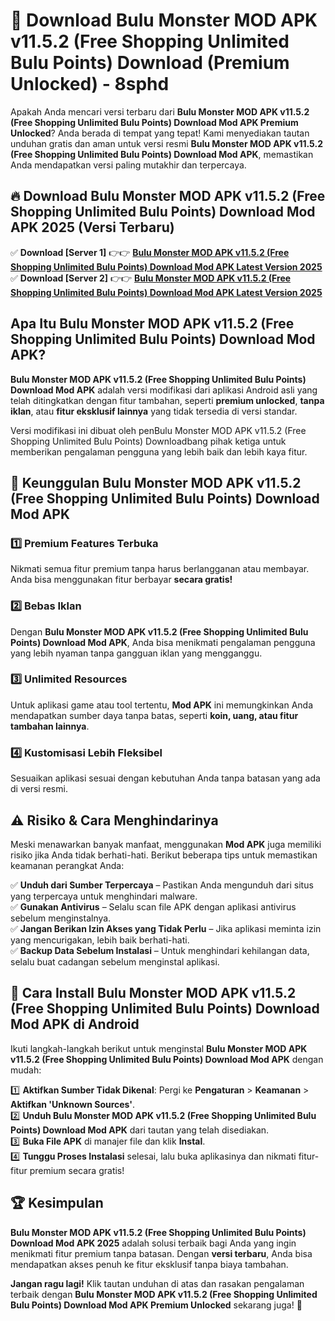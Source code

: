 # 🎯 Download Bulu Monster MOD APK v11.5.2 (Free Shopping Unlimited Bulu Points) Download (Premium Unlocked) -  8sphd

Apakah Anda mencari versi terbaru dari **Bulu Monster MOD APK v11.5.2 (Free Shopping Unlimited Bulu Points) Download Mod APK Premium Unlocked**? Anda berada di tempat yang tepat! Kami menyediakan tautan unduhan gratis dan aman untuk versi resmi **Bulu Monster MOD APK v11.5.2 (Free Shopping Unlimited Bulu Points) Download Mod APK**, memastikan Anda mendapatkan versi paling mutakhir dan terpercaya.

## 🔥 Download Bulu Monster MOD APK v11.5.2 (Free Shopping Unlimited Bulu Points) Download Mod APK 2025 (Versi Terbaru)

✅ **Download [Server 1]** 👉👉 [**Bulu Monster MOD APK v11.5.2 (Free Shopping Unlimited Bulu Points) Download Mod APK Latest Version 2025**](https://momento.my/?title=Bulu_Monster_MOD_APK_v11.5.2_(Free_Shopping_Unlimited_Bulu_Points)_Download)  
✅ **Download [Server 2]** 👉👉 [**Bulu Monster MOD APK v11.5.2 (Free Shopping Unlimited Bulu Points) Download Mod APK Latest Version 2025**](https://momento.my/?title=Bulu_Monster_MOD_APK_v11.5.2_(Free_Shopping_Unlimited_Bulu_Points)_Download)  

## Apa Itu Bulu Monster MOD APK v11.5.2 (Free Shopping Unlimited Bulu Points) Download Mod APK?

**Bulu Monster MOD APK v11.5.2 (Free Shopping Unlimited Bulu Points) Download Mod APK** adalah versi modifikasi dari aplikasi Android asli yang telah ditingkatkan dengan fitur tambahan, seperti **premium unlocked**, **tanpa iklan**, atau **fitur eksklusif lainnya** yang tidak tersedia di versi standar.

Versi modifikasi ini dibuat oleh penBulu Monster MOD APK v11.5.2 (Free Shopping Unlimited Bulu Points) Downloadbang pihak ketiga untuk memberikan pengalaman pengguna yang lebih baik dan lebih kaya fitur.

## 🎯 Keunggulan Bulu Monster MOD APK v11.5.2 (Free Shopping Unlimited Bulu Points) Download Mod APK

### 1️⃣ Premium Features Terbuka
Nikmati semua fitur premium tanpa harus berlangganan atau membayar. Anda bisa menggunakan fitur berbayar **secara gratis!**

### 2️⃣ Bebas Iklan
Dengan **Bulu Monster MOD APK v11.5.2 (Free Shopping Unlimited Bulu Points) Download Mod APK**, Anda bisa menikmati pengalaman pengguna yang lebih nyaman tanpa gangguan iklan yang mengganggu.

### 3️⃣ Unlimited Resources
Untuk aplikasi game atau tool tertentu, **Mod APK** ini memungkinkan Anda mendapatkan sumber daya tanpa batas, seperti **koin, uang, atau fitur tambahan lainnya**.

### 4️⃣ Kustomisasi Lebih Fleksibel
Sesuaikan aplikasi sesuai dengan kebutuhan Anda tanpa batasan yang ada di versi resmi.

## ⚠️ Risiko & Cara Menghindarinya

Meski menawarkan banyak manfaat, menggunakan **Mod APK** juga memiliki risiko jika Anda tidak berhati-hati. Berikut beberapa tips untuk memastikan keamanan perangkat Anda:

✅ **Unduh dari Sumber Terpercaya** – Pastikan Anda mengunduh dari situs yang terpercaya untuk menghindari malware.  
✅ **Gunakan Antivirus** – Selalu scan file APK dengan aplikasi antivirus sebelum menginstalnya.  
✅ **Jangan Berikan Izin Akses yang Tidak Perlu** – Jika aplikasi meminta izin yang mencurigakan, lebih baik berhati-hati.  
✅ **Backup Data Sebelum Instalasi** – Untuk menghindari kehilangan data, selalu buat cadangan sebelum menginstal aplikasi.

## 📌 Cara Install Bulu Monster MOD APK v11.5.2 (Free Shopping Unlimited Bulu Points) Download Mod APK di Android

Ikuti langkah-langkah berikut untuk menginstal **Bulu Monster MOD APK v11.5.2 (Free Shopping Unlimited Bulu Points) Download Mod APK** dengan mudah:

1️⃣ **Aktifkan Sumber Tidak Dikenal**: Pergi ke **Pengaturan** > **Keamanan** > **Aktifkan 'Unknown Sources'**.  
2️⃣ **Unduh Bulu Monster MOD APK v11.5.2 (Free Shopping Unlimited Bulu Points) Download Mod APK** dari tautan yang telah disediakan.  
3️⃣ **Buka File APK** di manajer file dan klik **Instal**.  
4️⃣ **Tunggu Proses Instalasi** selesai, lalu buka aplikasinya dan nikmati fitur-fitur premium secara gratis!

## 🏆 Kesimpulan

**Bulu Monster MOD APK v11.5.2 (Free Shopping Unlimited Bulu Points) Download Mod APK 2025** adalah solusi terbaik bagi Anda yang ingin menikmati fitur premium tanpa batasan. Dengan **versi terbaru**, Anda bisa mendapatkan akses penuh ke fitur eksklusif tanpa biaya tambahan.

**Jangan ragu lagi!** Klik tautan unduhan di atas dan rasakan pengalaman terbaik dengan **Bulu Monster MOD APK v11.5.2 (Free Shopping Unlimited Bulu Points) Download Mod APK Premium Unlocked** sekarang juga! 🚀
